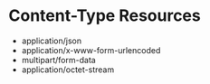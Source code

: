 
# Content-Type Resources

- application/json
- application/x-www-form-urlencoded
- multipart/form-data
- application/octet-stream

